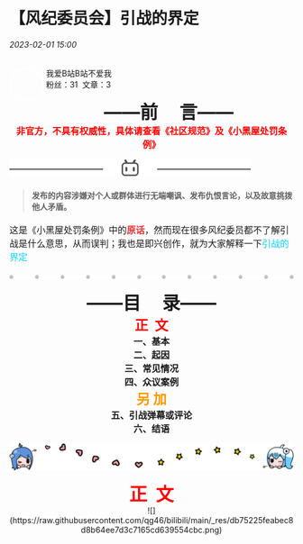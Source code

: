 <head>
    <style>
        .round_icon{
            width: 55px;
            height: 55px;
            border: 3px solid white;
            border-radius: 50%;
            overflow: hidden;
        }
        .p1{
            position: absolute;
            top: 15%;
            left: 20%;
        }
        
    
</style>
</head>


# 【风纪委员会】引战的界定
###### 2023-02-01 15:00
<div class="round_icon" style="float: left">
  <img src="https://qg46.github.io/bilibili/article/mgid1/80715188684ffe0a179f0d54b6a11c9508a8a77d.jpg" alt="">
</div>
<div>
  <p> &nbsp;我爱B站B站不爱我<br> &nbsp;粉丝：31&nbsp;&nbsp;文章：3</p>
    </div>




<div align="center">
<strong><font size="6">——前     言——</font></strong><br>
    <strong><font size="3" color="red">非官方，不具有权威性，具体请查看《社区规范》及《小黑屋处罚条例》</font></strong><br>
    </div>
  
![](https://raw.githubusercontent.com/qg46/bilibili/main/_res/4adb9255ada5b97061e610b682b8636764fe50ed.png)
> #### 发布的内容涉嫌对个人或群体进行无端嘲讽、发布仇恨言论，以及故意挑拨他人矛盾。
 
 <span style="font-size:16px;">这是《小黑屋处罚条例》中的</span><strong><span style="color:#E53333;font-size:16px;">原话</span></strong><span style="font-size:16px;">，然而现在很多风纪委员都不了解引战是什么意思，从而误判；我也是即兴创作，就为大家解释一下<span style="color:#00D5FF;">引战的界定</span></span><br>
  
 ![](https://raw.githubusercontent.com/qg46/bilibili/main/_res/71bf2cd56882a2e97f8b3477c9256f8b09f361d3.png)
 
<div align="center">
<strong><font size="6">——目     录——</font></strong><br>
    <strong><font size="5" color="red">正  文</font></strong><br>
    <strong><font size="3">一、基本</font></strong><br>
    <strong><font size="3">二、起因</font></strong><br>
    <strong><font size="3">三、常见情况</font></strong><br>
    <strong><font size="3">四、众议案例</font></strong><br>
    <strong><font size="5" color="#FF9900">另  加</font></strong><br>
    <strong><font size="3">五、引战弹幕或评论</font></strong><br>
    <strong><font size="3">六、结语</font></strong><br>
    </div>
    
![](https://raw.githubusercontent.com/qg46/bilibili/main/_res/02db465212d3c374a43c60fa2625cc1caeaab796.png)

<div align="center">
<strong><font size="6" color="red">正  文</font></strong><br>
    ![](https://raw.githubusercontent.com/qg46/bilibili/main/_res/db75225feabec8d8b64ee7d3c7165cd639554cbc.png)
</div>



